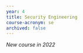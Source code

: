 ```yaml
---
year: 4
title: Security Engineering
course-acronym: se
archived: false
---
```


*New course in 2022*
